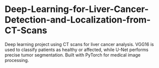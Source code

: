 # Deep-Learning-for-Liver-Cancer-Detection-and-Localization-from-CT-Scans
Deep learning project using CT scans for liver cancer analysis. VGG16 is used to classify patients as healthy or affected, while U-Net performs precise tumor segmentation. Built with PyTorch for medical image processing.
